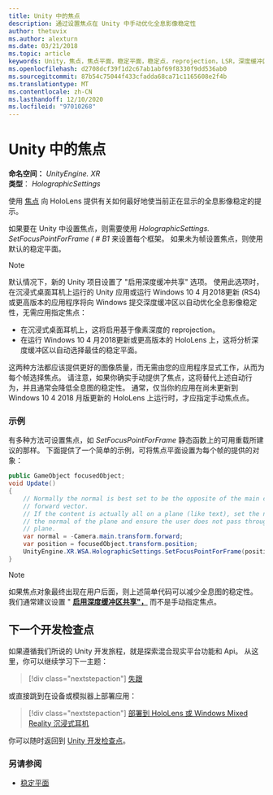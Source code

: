 ```yaml
---
title: Unity 中的焦点
description: 通过设置焦点在 Unity 中手动优化全息影像稳定性
author: thetuvix
ms.author: alexturn
ms.date: 03/21/2018
ms.topic: article
keywords: Unity，焦点，焦点平面，稳定平面，稳定点，reprojection，LSR，深度缓冲区，混合现实耳机，windows mixed reality 耳机，虚拟现实耳机
ms.openlocfilehash: d2708dcf39f1d2c67ab1abf69f8330f9dd536ab0
ms.sourcegitcommit: 87b54c75044f433cfadda68ca71c1165608e2f4b
ms.translationtype: MT
ms.contentlocale: zh-CN
ms.lasthandoff: 12/10/2020
ms.locfileid: "97010268"
---
```

# <a name="focus-point-in-unity"></a>Unity 中的焦点

**命名空间：** *UnityEngine. XR*<br>
**类型**： *HolographicSettings*

使用 [焦点](../platform-capabilities-and-apis/hologram-stability.md#reprojection) 向 HoloLens 提供有关如何最好地使当前正在显示的全息影像稳定的提示。

如果要在 Unity 中设置焦点，则需要使用 *HolographicSettings. SetFocusPointForFrame ( # B1* 来设置每个框架。 如果未为帧设置焦点，则使用默认的稳定平面。

> [!NOTE]
> 默认情况下，新的 Unity 项目设置了 "启用深度缓冲共享" 选项。  使用此选项时，在沉浸式桌面耳机上运行的 Unity 应用或运行 Windows 10 4 月2018更新 (RS4) 或更高版本的应用程序将向 Windows 提交深度缓冲区以自动优化全息影像稳定性，无需应用指定焦点：
> * 在沉浸式桌面耳机上，这将启用基于像素深度的 reprojection。
> * 在运行 Windows 10 4 月2018更新或更高版本的 HoloLens 上，这将分析深度缓冲区以自动选择最佳的稳定平面。
>
> 这两种方法都应该提供更好的图像质量，而无需由您的应用程序显式工作，从而为每个帧选择焦点。  请注意，如果你确实手动提供了焦点，这将替代上述自动行为，并且通常会降低全息图的稳定性。  通常，仅当你的应用在尚未更新到 Windows 10 4 2018 月版更新的 HoloLens 上运行时，才应指定手动焦点点。

### <a name="example"></a>示例

有多种方法可设置焦点，如 *SetFocusPointForFrame* 静态函数上的可用重载所建议的那样。 下面提供了一个简单的示例，可将焦点平面设置为每个帧的提供的对象：

```cs
public GameObject focusedObject;
void Update()
{
    // Normally the normal is best set to be the opposite of the main camera's
    // forward vector.
    // If the content is actually all on a plane (like text), set the normal to
    // the normal of the plane and ensure the user does not pass through the
    // plane.
    var normal = -Camera.main.transform.forward;     
    var position = focusedObject.transform.position;
    UnityEngine.XR.WSA.HolographicSettings.SetFocusPointForFrame(position, normal);
}
```

> [!NOTE]
> 如果焦点对象最终出现在用户后面，则上述简单代码可以减少全息图的稳定性。 我们通常建议设置 " **[启用深度缓冲区共享"，](camera-in-unity.md#sharing-your-depth-buffers-with-windows)** 而不是手动指定焦点。

## <a name="next-development-checkpoint"></a>下一个开发检查点

如果遵循我们所说的 Unity 开发旅程，就是探索混合现实平台功能和 Api。 从这里，你可以继续学习下一主题：

> [!div class="nextstepaction"]
> [失跟](tracking-loss-in-unity.md)

或直接跳到在设备或模拟器上部署应用：

> [!div class="nextstepaction"]
> [部署到 HoloLens 或 Windows Mixed Reality 沉浸式耳机](../platform-capabilities-and-apis/using-visual-studio.md)

你可以随时返回到 [Unity 开发检查点](unity-development-overview.md#3-platform-capabilities-and-apis)。

### <a name="see-also"></a>另请参阅
* [稳定平面](../platform-capabilities-and-apis/hologram-stability.md#reprojection)
